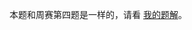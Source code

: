 本题和周赛第四题是一样的，请看 [我的题解](https://leetcode.cn/problems/maximum-area-rectangle-with-point-constraints-ii/solutions/3013907/chi-xian-xun-wen-chi-san-hua-shu-zhuang-gd604/)。
